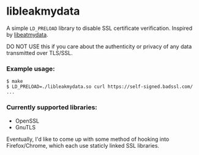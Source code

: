 # libleakmydata

A simple `LD_PRELOAD` library to disable SSL certificate verification. Inspired
by [libeatmydata](https://www.flamingspork.com/projects/libeatmydata/).

DO NOT USE this if you care about the authenticity or privacy of any data
transmitted over TLS/SSL.

### Example usage:

```
$ make
$ LD_PRELOAD=./libleakmydata.so curl https://self-signed.badssl.com/
...
```

### Currently supported libraries:

- OpenSSL
- GnuTLS

Eventually, I'd like to come up with some method of hooking into Firefox/Chrome,
which each use staticly linked SSL libraries.
